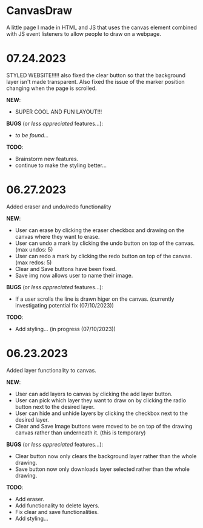# CanvasDraw
A little page I made in HTML and JS that uses the canvas element combined with JS event listeners to allow people to draw on a webpage.

# 07.24.2023
STYLED WEBSITE!!!!! also fixed the clear button so that the background layer isn't made transparent. Also fixed the issue of the marker position changing when the page is scrolled.

**NEW**:
- SUPER COOL AND FUN LAYOUT!!!

**BUGS** (or *less appreciated* features...):
- *to be found...*

**TODO**: 
- Brainstorm new features.
- continue to make the styling better...

# 06.27.2023
Added eraser and undo/redo functionality

**NEW**:
- User can erase by clicking the eraser checkbox and drawing on the canvas where they want to erase.
- User can undo a mark by clicking the undo button on top of the canvas. (max undos: 5)
- User can redo a mark by clicking the redo button on top of the canvas. (max redos: 5)
- Clear and Save buttons have been fixed.
- Save img now allows user to name their image.

**BUGS** (or *less appreciated* features...):
- If a user scrolls the line is drawn higer on the canvas. (currently investigating potential fix (07/10/2023))

**TODO**: 
- Add styling... (in progress (07/10/2023))

# 06.23.2023
Added layer functionality to canvas.

**NEW**:
- User can add layers to canvas by clicking the add layer button.
- User can pick which layer they want to draw on by clicking the radio button next to the desired layer.
- User can hide and unhide layers by clicking the checkbox next to the desired layer.
- Clear and Save Image buttons were moved to be on top of the drawing canvas rather than underneath it. (this is temporary)

**BUGS** (or *less appreciated* features...):
- Clear button now only clears the background layer rather than the whole drawing.
- Save button now only downloads layer selected rather than the whole drawing.

**TODO**: 
- Add eraser.
- Add functionality to delete layers.
- Fix clear and save functionalities.
- Add styling...
